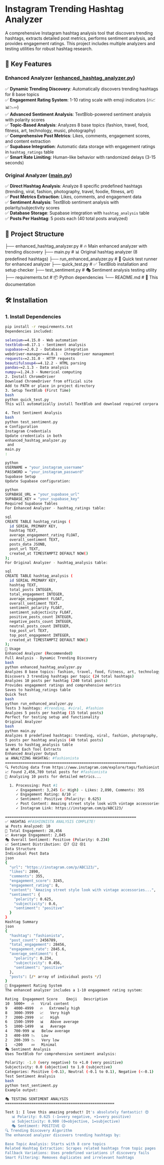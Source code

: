 # Instagram Trending Hashtag Analyzer

A comprehensive Instagram hashtag analysis tool that discovers trending hashtags, extracts detailed post metrics, performs sentiment analysis, and provides engagement ratings. This project includes multiple analyzers and testing utilities for robust hashtag research.

## 🚀 Key Features

### Enhanced Analyzer ([enhanced_hashtag_analyzer.py](cci:7://file:///e:/instagram/enhanced_hashtag_analyzer.py:0:0-0:0))
✅ **Dynamic Trending Discovery**: Automatically discovers trending hashtags for 8 base topics  
✅ **Engagement Rating System**: 1-10 rating scale with emoji indicators (🔥📈📊📉💤)  
✅ **Advanced Sentiment Analysis**: TextBlob-powered sentiment analysis with polarity scores  
✅ **Topic-Based Analysis**: Analyzes 8 base topics (fashion, travel, food, fitness, art, technology, music, photography)  
✅ **Comprehensive Post Metrics**: Likes, comments, engagement scores, and content extraction  
✅ **Supabase Integration**: Automatic data storage with engagement ratings in `hashtag_ratings` table  
✅ **Smart Rate Limiting**: Human-like behavior with randomized delays (3-15 seconds)  

### Original Analyzer ([main.py](cci:7://file:///e:/instagram/main.py:0:0-0:0))
✅ **Direct Hashtag Analysis**: Analyze 8 specific predefined hashtags (trending, viral, fashion, photography, travel, foodie, fitness, art)  
✅ **Post Metrics Extraction**: Likes, comments, and engagement data  
✅ **Sentiment Analysis**: TextBlob sentiment analysis with polarity/subjectivity scores  
✅ **Database Storage**: Supabase integration with `hashtag_analysis` table  
✅ **Posts Per Hashtag**: 5 posts each (40 total posts analyzed)

## 📁 Project Structure
├── enhanced_hashtag_analyzer.py # 🔥 Main enhanced analyzer with trending discovery ├── main.py # 📊 Original hashtag analyzer (8 predefined hashtags) ├── run_enhanced_analyzer.py # 🧪 Quick test runner for enhanced analyzer ├── quick_test.py # ✅ TextBlob installation and setup checker ├── test_sentiment.py # 🎭 Sentiment analysis testing utility ├── requirements.txt # 📦 Python dependencies └── README.md # 📖 This documentation


## 🛠️ Installation

### 1. Install Dependencies
```bash
pip install -r requirements.txt
Dependencies included:

selenium==4.15.0 - Web automation
textblob==0.17.1 - Sentiment analysis
supabase==2.0.2 - Database integration
webdriver-manager==4.0.1 - ChromeDriver management
requests==2.31.0 - HTTP requests
beautifulsoup4==4.12.2 - HTML parsing
pandas==2.1.3 - Data analysis
numpy==1.24.3 - Numerical computing
2. Install ChromeDriver
Download ChromeDriver from official site
Add to PATH or place in project directory
3. Setup TextBlob (First Time)
bash
python quick_test.py
This will automatically install TextBlob and download required corpora.

4. Test Sentiment Analysis
bash
python test_sentiment.py
⚙️ Configuration
Instagram Credentials
Update credentials in both 
enhanced_hashtag_analyzer.py
 and 
main.py
:

python
USERNAME = "your_instagram_username"
PASSWORD = "your_instagram_password"
Supabase Setup
Update Supabase configuration:

python
SUPABASE_URL = "your_supabase_url"
SUPABASE_KEY = "your_supabase_key"
Required Supabase Tables
For Enhanced Analyzer - hashtag_ratings table:

sql
CREATE TABLE hashtag_ratings (
  id SERIAL PRIMARY KEY,
  hashtag TEXT,
  average_engagement_rating FLOAT,
  overall_sentiment TEXT,
  posts_data JSONB,
  post_url TEXT,
  created_at TIMESTAMPTZ DEFAULT NOW()
);
For Original Analyzer - hashtag_analysis table:

sql
CREATE TABLE hashtag_analysis (
  id SERIAL PRIMARY KEY,
  hashtag TEXT,
  total_posts INTEGER,
  total_engagement INTEGER,
  average_engagement FLOAT,
  overall_sentiment TEXT,
  sentiment_polarity FLOAT,
  sentiment_subjectivity FLOAT,
  positive_posts_count INTEGER,
  negative_posts_count INTEGER,
  neutral_posts_count INTEGER,
  top_post_url TEXT,
  top_post_engagement INTEGER,
  created_at TIMESTAMPTZ DEFAULT NOW()
);
🚀 Usage
Enhanced Analyzer (Recommended)
Full Analysis - Dynamic Trending Discovery
bash
python enhanced_hashtag_analyzer.py
Analyzes 8 base topics: fashion, travel, food, fitness, art, technology, music, photography
Discovers 3 trending hashtags per topic (24 total hashtags)
Analyzes 10 posts per hashtag (240 total posts)
Provides engagement ratings and comprehensive metrics
Saves to hashtag_ratings table
Quick Test
bash
python run_enhanced_analyzer.py
Tests 3 hashtags: #trending, #viral, #fashion
Analyzes 5 posts per hashtag (15 total posts)
Perfect for testing setup and functionality
Original Analyzer
bash
python main.py
Analyzes 8 predefined hashtags: trending, viral, fashion, photography, travel, foodie, fitness, art
5 posts per hashtag analysis (40 total posts)
Saves to hashtag_analysis table
📊 What Each Tool Extracts
Enhanced Analyzer Output
📊 ANALYZING HASHTAG: #fashionista
============================================================
🔍 Fetching data from https://www.instagram.com/explore/tags/fashionista/...
📈 Found 2,456,789 total posts for #fashionista
🎯 Analyzing 10 posts for detailed metrics...

  1. Processing: Post #1
     ✓ Engagement: 3,245 (📈 High) - Likes: 2,890, Comments: 355
     ✓ Engagement Rating: 8/10 📈
     ✓ Sentiment: Positive (Polarity: 0.625)
     ✓ Post Content: Amazing street style look with vintage accessories...
     ✓ Instagram Link: https://instagram.com/p/ABC123/

============================================================
✅ HASHTAG #FASHIONISTA ANALYSIS COMPLETE!
📊 Posts Analyzed: 10
💝 Total Engagement: 28,456
📈 Average Engagement: 2,845
🎭 Overall Sentiment: Positive (Polarity: 0.234)
📈 Sentiment Distribution: 😊7 😐2 😢1
Data Structure
Individual Post Data
json
{
  "url": "https://instagram.com/p/ABC123/",
  "likes": 2890,
  "comments": 355,
  "engagement_score": 3245,
  "engagement_rating": 8,
  "content": "Amazing street style look with vintage accessories...",
  "sentiment": {
    "polarity": 0.625,
    "subjectivity": 0.6,
    "sentiment": "positive"
  }
}
Hashtag Summary
json
{
  "hashtag": "fashionista",
  "post_count": 2456789,
  "total_engagement": 28456,
  "engagement_rate": 2845.6,
  "average_sentiment": {
    "polarity": 0.234,
    "subjectivity": 0.456,
    "sentiment": "positive"
  },
  "posts": [/* array of individual posts */]
}
🎯 Engagement Rating System
The enhanced analyzer includes a 1-10 engagement rating system:

Rating	Engagement Score	Emoji	Description
10	5000+	🔥	Viral content
9	4000-4999	🔥	Extremely high
8	3000-3999	📈	Very high
7	2000-2999	📈	High
6	1500-1999	📊	Above average
5	1000-1499	📊	Average
4	700-999	📊	Below average
3	400-699	📉	Low
2	200-399	📉	Very low
1	<200	💤	Minimal
🎭 Sentiment Analysis
Uses TextBlob for comprehensive sentiment analysis:

Polarity: -1.0 (very negative) to +1.0 (very positive)
Subjectivity: 0.0 (objective) to 1.0 (subjective)
Categories: Positive (>0.1), Neutral (-0.1 to 0.1), Negative (<-0.1)
Test Sentiment Analysis
bash
python test_sentiment.py
Example output:

🎭 TESTING SENTIMENT ANALYSIS
==================================================

Test 1: I love this amazing product! It's absolutely fantastic! 😍
   📊 Polarity: 0.625 (-1=very negative, +1=very positive)
   📊 Subjectivity: 0.900 (0=objective, 1=subjective)
   🎭 Sentiment: POSITIVE 😊
🔍 Trending Discovery Algorithm
The enhanced analyzer discovers trending hashtags by:

Base Topic Analysis: Starts with 8 core topics
Related Hashtag Extraction: Scrapes related hashtags from topic pages
Fallback Variations: Uses predefined variations if discovery fails
Smart Filtering: Removes duplicates and irrelevant hashtags